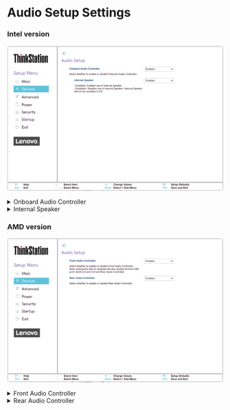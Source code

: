 # Audio Setup Settings #

### Intel version ###
![](./img/ts_audiosetup.png)
<!--![](./img/audiosetup.png)-->

<details><summary>Onboard Audio Controller</summary>

Enable or disable onboard audio controller.

Options:

1. **Enabled**. Default. 
2. Disabled.

!> If set to `Disabled`, the `Internal Speaker` setting will be unavailable.

| WMI Setting name | Values | SVP / SMP Req'd | AMD/Intel |
|:---|:---|:---|:---|
| OnboardAudioController | Disabled, Enabled | yes | Intel |

</details>

<details><summary>Internal Speaker</summary>

Whether the internal speaker is available in the OS.

Options:

1. **Enabled** - Default. 
2. Disabled 

?> Unavailable if `Onboarding Audio Controller` is set to `Disabled`.

| WMI Setting name | Values | SVP / SMP Req'd | AMD/Intel |
|:---|:---|:---|:---|
| InternalSpeaker | Disabled, Enabled | yes | both |

</details>

### AMD version ###

![](./img/ts_amd_audiosetup.png)

<details><summary>Front Audio Controller</summary>

Whether to enable Front Audio Controller.

?> Setting to disabled also disables all front USB ports (both 2.0 and 3.0) and Rear Audio Controller.

Options:

1.  **Enabled** - Default.
2.  Disabled.

| WMI Setting name | Values | SVP or SMP Req'd | AMD/Intel |
|:---|:---|:---|:---|
| FrontAudioController | | yes | AMD |

</details>

<details><summary>Rear Audio Controller</summary>

Whether to enable Rear Audio Controller.

Options:

1.  **Enabled** - Default.
2.  Disabled.

| WMI Setting name | Values | SVP or SMP Req'd | AMD/Intel |
|:---|:---|:---|:---|
| RearAudioController | Disable, Enable | yes | AMD |

</details>

